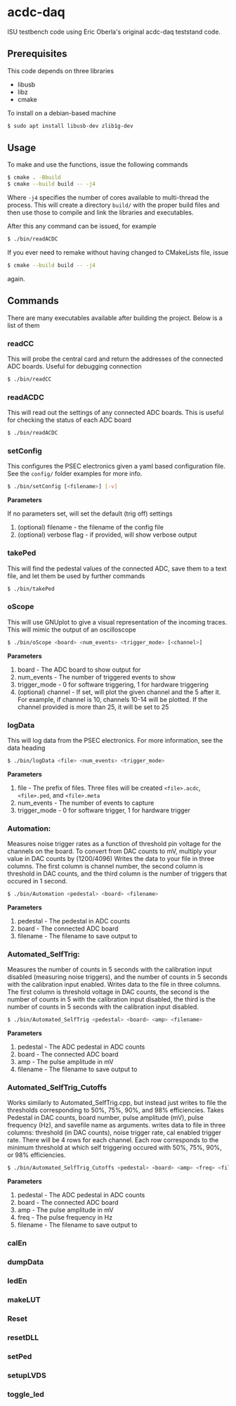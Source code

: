 # acdc-daq
ISU testbench code using Eric Oberla's original acdc-daq teststand code.

## Prerequisites
This code depends on three libraries
* libusb
* libz
* cmake

To install on a debian-based machine

```bash
$ sudo apt install libusb-dev zlib1g-dev
```

## Usage

To make and use the functions, issue the following commands
```bash
$ cmake . -Bbuild
$ cmake --build build -- -j4
```

Where `-j4` specifies the number of cores available to multi-thread the process. This will create a directory `build/` 
with the proper build files and then use those to compile and link the libraries and executables.

After this any command can be issued, for example

```bash
$ ./bin/readACDC
```

If you ever need to remake without having changed to CMakeLists file, issue
```bash
$ cmake --build build -- -j4
```
again.

## Commands

There are many executables available after building the project. Below is a list of them

### readCC
This will probe the central card and return the addresses of the connected ADC boards. Useful for debugging connection
```bash
$ ./bin/readCC
``` 

### readACDC
This will read out the settings of any connected ADC boards. This is useful for checking the status of each ADC board
```bash
$ ./bin/readACDC
```

### setConfig
This configures the PSEC electronics given a yaml based configuration file. 
See the `config/` folder examples for more info.

```bash
$ ./bin/setConfig [<filename>] [-v] 
```

**Parameters**

If no parameters set, will set the default (trig off) settings 
1. (optional) filename - the filename of the config file
2. (optional) verbose flag - if provided, will show verbose output

### takePed
This will find the pedestal values of the connected ADC, save them to a text file, and let them be used by further commands
```bash
$ ./bin/takePed
```

### oScope
This will use GNUplot to give a visual representation of the incoming traces. This will mimic the output of an oscilloscope
```bash
$ ./bin/oScope <board> <num_events> <trigger_mode> [<channel>]
```
**Parameters**
1. board - The ADC board to show output for
2. num_events - The number of triggered events to show
3. trigger_mode - 0 for software triggering, 1 for hardware triggering
4. (optional) channel - If set, will plot the given channel and the 5 after it. For example, 
if channel is 10, channels 10-14 will be plotted. If the channel provided is
more than 25, it will be set to 25

### logData
This will log data from the PSEC electronics. For more information, see the data heading
```bash
$ ./bin/logData <file> <num_events> <trigger_mode>
```
**Parameters**
1. file - The prefix of files. Three files will be created `<file>.acdc`, `<file>.ped`, and `<file>.meta`
2. num_events - The number of events to capture
3. trigger_mode - 0 for software trigger, 1 for hardware trigger

### Automation:
Measures noise trigger rates as a function of threshold pin voltage for the channels on the board.
To convert from DAC counts to mV, multiply your value in DAC counts by (1200/4096)
Writes the data to your file in three columns. The first column is channel number, the second column is threshold in DAC counts, and the third column is the number of triggers that occured in 1 second.

```bash
$ ./bin/Automation <pedestal> <board> <filename>
```
**Parameters**
1. pedestal - The pedestal in ADC counts
2. board - The connected ADC board
3. filename - The filename to save output to

### Automated_SelfTrig:
Measures the number of counts in 5 seconds with the calibration input disabled (measuring noise triggers), and the number of counts in 5 seconds with the calibration input enabled. 
Writes data to the file in three columns. The first column is threshold voltage in DAC counts, the second is the number of counts in 5 with the calibration input disabled, the third is the number of counts in 5 seconds with the calibration input disabled.

```bash
$ ./bin/Automated_SelfTrig <pedestal> <board> <amp> <filename>
```
**Parameters**
1. pedestal - The ADC pedestal in ADC counts
2. board - The connected ADC board
3. amp - The pulse amplitude in mV
4. filename - The filename to save output to

### Automated_SelfTrig_Cutoffs
Works similarly to Automated_SelfTrig.cpp, but instead just writes to file the thresholds corresponding to 50%, 75%, 90%, and 98% efficiencies.
Takes Pedestal in DAC counts, board number, pulse amplitude (mV), pulse frequency (Hz), and savefile name as arguments.
writes data to file in three columns: threshold (in DAC counts), noise trigger rate, cal enabled trigger rate.
There will be 4 rows for each channel. Each row corresponds to the minimum threshold at which self triggering occured with 50%, 75%, 90%, or 98% efficiencies.
```bash
$ ./bin/Automated_SelfTrig_Cutoffs <pedestal> <board> <amp> <freq> <filename>
```

**Parameters**
1. pedestal - The ADC pedestal in ADC counts
2. board - The connected ADC board
3. amp - The pulse amplitude in mV
4. freq - The pulse frequency in Hz
5. filename - The filename to save output to

### calEn

### dumpData

### ledEn

### makeLUT

### Reset

### resetDLL

### setPed

### setupLVDS

### toggle_led